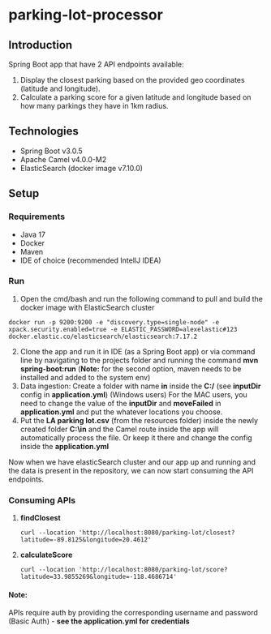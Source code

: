 # parking-lot-processor

## Introduction
Spring Boot app that have 2 API endpoints available:
  1. Display the closest parking based on the provided geo coordinates (latitude and longitude).
  2. Calculate a parking score for a given latitude and longitude based on how many
parkings they have in 1km radius.

## Technologies
 * Spring Boot v3.0.5
 * Apache Camel v4.0.0-M2
 * ElasticSearch (docker image v7.10.0)
 
 ## Setup
 ### Requirements
 * Java 17
 * Docker
 * Maven
 * IDE of choice (recommended IntellJ IDEA)
 
 ### Run
  1. Open the cmd/bash and run the following command to pull and build the docker image with ElasticSearch cluster
  
```
docker run -p 9200:9200 -e "discovery.type=single-node" -e xpack.security.enabled=true -e ELASTIC_PASSWORD=alexelastic#123 docker.elastic.co/elasticsearch/elasticsearch:7.17.2
```
 
  2. Clone the app and run it in IDE (as a Spring Boot app) or via command line by navigating to the projects folder and running the command **mvn spring-boot:run** (**Note:** for the second option, maven needs to be installed and added to the system env)
  3. Data ingestion: 
    Create a folder with name **in** inside the **C:/** (see **inputDir** config in **application.yml**) (Windows users) 
    For the MAC users, you need to change the value of the **inputDir** and **moveFailed** in **application.yml** and put the whatever locations you choose.
  4. Put the **LA parking lot.csv** (from the resources folder) inside the newly created folder **C:\in** and the Camel route inside the app will automatically process the file.
   Or keep it there and change the config inside the **application.yml**
  
  Now when we have elasticSearch cluster and our app up and running and the data is present in the repository, we can now start consuming the API endpoints.
 
  ### Consuming APIs
   1. **findClosest**

       ```curl --location 'http://localhost:8080/parking-lot/closest?latitude=-89.8125&longitude=20.4612'```
       
   2. **calculateScore**
   
       ```curl --location 'http://localhost:8080/parking-lot/score?latitude=33.9855269&longitude=-118.4686714'```
       
   #### Note:
   
   APIs require auth by providing the corresponding username and password (Basic Auth) - **see the application.yml for credentials**
